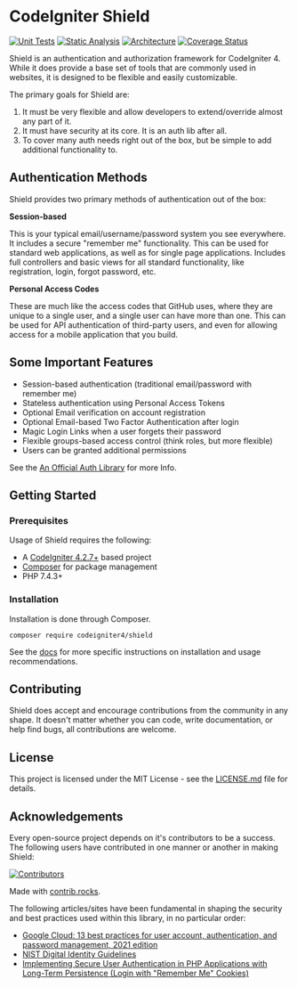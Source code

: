 # CodeIgniter Shield

[![Unit Tests](https://github.com/codeigniter4/shield/workflows/PHPUnit/badge.svg)](https://github.com/codeigniter4/shield/actions/workflows/phpunit.yml)
[![Static Analysis](https://github.com/codeigniter4/shield/workflows/PHPStan/badge.svg)](https://github.com/codeigniter4/shield/actions/workflows/phpstan.yml)
[![Architecture](https://github.com/codeigniter4/shield/workflows/Deptrac/badge.svg)](https://github.com/codeigniter4/shield/actions/workflows/deptrac.yml)
[![Coverage Status](https://coveralls.io/repos/github/codeigniter4/shield/badge.svg?branch=develop)](https://coveralls.io/github/codeigniter4/shield?branch=develop)

Shield is an authentication and authorization framework for CodeIgniter 4. While it does provide a base set of tools
that are commonly used in websites, it is designed to be flexible and easily customizable.

The primary goals for Shield are:
1. It must be very flexible and allow developers to extend/override almost any part of it.
2. It must have security at its core. It is an auth lib after all.
3. To cover many auth needs right out of the box, but be simple to add additional functionality to.

## Authentication Methods

Shield provides two primary methods of authentication out of the box:

**Session-based**

This is your typical email/username/password system you see everywhere. It includes a secure "remember me" functionality.
This can be used for standard web applications, as well as for single page applications. Includes full controllers and
basic views for all standard functionality, like registration, login, forgot password, etc.

**Personal Access Codes**

These are much like the access codes that GitHub uses, where they are unique to a single user, and a single user
can have more than one. This can be used for API authentication of third-party users, and even for allowing
access for a mobile application that you build.

## Some Important Features

* Session-based authentication (traditional email/password with remember me)
* Stateless authentication using Personal Access Tokens
* Optional Email verification on account registration
* Optional Email-based Two Factor Authentication after login
* Magic Login Links when a user forgets their password
* Flexible groups-based access control (think roles, but more flexible)
* Users can be granted additional permissions

See the [An Official Auth Library](https://codeigniter.com/news/shield) for more Info.

## Getting Started

### Prerequisites

Usage of Shield requires the following:

- A [CodeIgniter 4.2.7+](https://github.com/codeigniter4/CodeIgniter4/) based project
- [Composer](https://getcomposer.org/) for package management
- PHP 7.4.3+

### Installation

Installation is done through Composer.
```console
composer require codeigniter4/shield
```

See the [docs](docs/index.md) for more specific instructions on installation and usage recommendations.

## Contributing

Shield does accept and encourage contributions from the community in any shape. It doesn't matter
whether you can code, write documentation, or help find bugs, all contributions are welcome.

## License

This project is licensed under the MIT License - see the [LICENSE.md](LICENSE) file for details.

## Acknowledgements

Every open-source project depends on it's contributors to be a success. The following users have
contributed in one manner or another in making Shield:

<a href="https://github.com/codeigniter4/shield/graphs/contributors">
  <img src="https://contrib.rocks/image?repo=codeigniter4/shield" alt="Contributors">
</a>

Made with [contrib.rocks](https://contrib.rocks).

The following articles/sites have been fundamental in shaping the security and best practices used
within this library, in no particular order:

- [Google Cloud: 13 best practices for user account, authentication, and password management, 2021 edition](https://cloud.google.com/blog/products/identity-security/account-authentication-and-password-management-best-practices)
- [NIST Digital Identity Guidelines](https://pages.nist.gov/800-63-3/sp800-63b.html)
- [Implementing Secure User Authentication in PHP Applications with Long-Term Persistence (Login with "Remember Me" Cookies) ](https://paragonie.com/blog/2015/04/secure-authentication-php-with-long-term-persistence)

